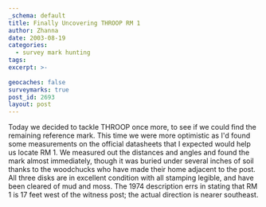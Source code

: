 ```yaml
---
_schema: default
title: Finally Uncovering THROOP RM 1
author: Zhanna
date: 2003-08-19
categories:
  - survey mark hunting
tags:
excerpt: >- 
  
geocaches: false
surveymarks: true
post_id: 2693
layout: post  
---
```


Today we decided to tackle THROOP once more, to see if we could find the remaining reference mark. This time we were more optimistic as I'd found some measurements on the official datasheets that I expected would help us locate RM 1. We measured out the distances and angles and found the mark almost immediately, though it was buried under several inches of soil thanks to the woodchucks who have made their home adjacent to the post. All three disks are in excellent condition with all stamping legible, and have been cleared of mud and moss. The 1974 description errs in stating that RM 1 is 17 feet west of the witness post; the actual direction is nearer southeast.